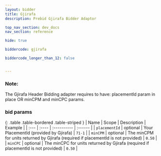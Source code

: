 ```yaml
---
layout: bidder
title: Gjirafa
description: Prebid Gjirafa Bidder Adaptor

top_nav_section: dev_docs
nav_section: reference

hide: true

biddercode: gjirafa

biddercode_longer_than_12: false


---
```


### Note:
The Gjirafa Header Bidding adapter requires to have: placementId param in place OR minCPM and minCPC params.

### bid params

{: .table .table-bordered .table-striped }
| Name | Scope | Description | Example |
| :--- | :---- | :---------- | :------ |
| `placementId` | optional | Your PlacementId (provided by Gjirafa) | `71-1` |
| `minCPM` | optional | The minCPM for units returned by Gjirafa (required if placementId is not provided) | `0.50` |
| `minCPC` | optional | The minCPC for units returned by Gjirafa (required if placementId is not provided) | `0.50` |